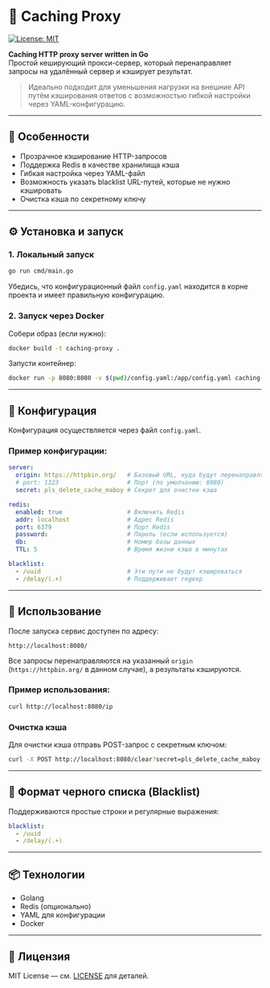 # 🧠 Caching Proxy

[![License: MIT](https://img.shields.io/badge/License-MIT-yellow.svg)](https://opensource.org/licenses/MIT)

**Caching HTTP proxy server written in Go**  
Простой кеширующий прокси-сервер, который перенаправляет запросы на удалённый сервер и кэширует результат.

> Идеально подходит для уменьшения нагрузки на внешние API путём кэширования ответов с возможностью гибкой настройки через YAML-конфигурацию.

---

## 📌 Особенности

- Прозрачное кэширование HTTP-запросов
- Поддержка Redis в качестве хранилища кэша
- Гибкая настройка через YAML-файл
- Возможность указать blacklist URL-путей, которые не нужно кэшировать
- Очистка кэша по секретному ключу

---

## ⚙️ Установка и запуск

### 1. Локальный запуск

```bash
go run cmd/main.go
```

Убедись, что конфигурационный файл `config.yaml` находится в корне проекта и имеет правильную конфигурацию.

### 2. Запуск через Docker

Собери образ (если нужно):

```bash
docker build -t caching-proxy .
```

Запусти контейнер:

```bash
docker run -p 8080:8080 -v $(pwd)/config.yaml:/app/config.yaml caching-proxy
```

---

## 📄 Конфигурация

Конфигурация осуществляется через файл `config.yaml`.

### Пример конфигурации:

```yaml
server:
  origin: https://httpbin.org/   # Базовый URL, куда будут перенаправляться запросы
  # port: 1323                   # Порт (по умолчанию: 8080)
  secret: pls_delete_cache_maboy # Секрет для очистки кэша

redis:
  enabled: true                  # Включить Redis
  addr: localhost                # Адрес Redis
  port: 6379                     # Порт Redis
  password:                      # Пароль (если используется)
  db:                            # Номер базы данных
  TTL: 5                         # Время жизни кэша в минутах

blacklist:
  - /uuid                        # Эти пути не будут кэшироваться
  - /delay/(.+)                  # Поддерживает regexp
```

---

## 🧪 Использование

После запуска сервис доступен по адресу:

```
http://localhost:8080/
```

Все запросы перенаправляются на указанный `origin` (`https://httpbin.org/` в данном случае), а результаты кэшируются.

### Пример использования:

```bash
curl http://localhost:8080/ip
```

### Очистка кэша

Для очистки кэша отправь POST-запрос с секретным ключом:

```bash
curl -X POST http://localhost:8080/clear?secret=pls_delete_cache_maboy
```

---

## 📁 Формат черного списка (Blacklist)

Поддерживаются простые строки и регулярные выражения:

```yaml
blacklist:
  - /uuid
  - /delay/(.+)
```

---

## 📦 Технологии

- Golang
- Redis (опционально)
- YAML для конфигурации
- Docker

---

## 🧾 Лицензия

MIT License — см. [LICENSE](LICENSE) для деталей.